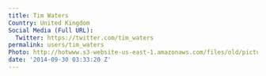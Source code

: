 ```yaml
---
title: Tim Waters
Country: United Kingdom
Social Media (Full URL):
  Twitter: https://twitter.com/tim_waters
permalink: users/tim_waters
Photo: http://hotwww.s3-website-us-east-1.amazonaws.com/files/old/pictures/picture-239-1432131310.jpg
date: '2014-09-30 03:33:20 Z'
---
```


